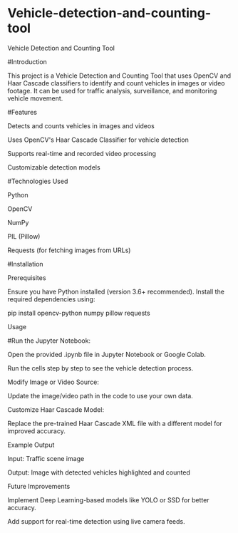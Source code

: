 # Vehicle-detection-and-counting-tool
Vehicle Detection and Counting Tool

#Introduction

This project is a Vehicle Detection and Counting Tool that uses OpenCV and Haar Cascade classifiers to identify and count vehicles in images or video footage. It can be used for traffic analysis, surveillance, and monitoring vehicle movement.

#Features

Detects and counts vehicles in images and videos

Uses OpenCV's Haar Cascade Classifier for vehicle detection

Supports real-time and recorded video processing

Customizable detection models

#Technologies Used

Python

OpenCV

NumPy

PIL (Pillow)

Requests (for fetching images from URLs)

#Installation

Prerequisites

Ensure you have Python installed (version 3.6+ recommended). Install the required dependencies using:

pip install opencv-python numpy pillow requests

Usage

#Run the Jupyter Notebook:

Open the provided .ipynb file in Jupyter Notebook or Google Colab.

Run the cells step by step to see the vehicle detection process.

Modify Image or Video Source:

Update the image/video path in the code to use your own data.

Customize Haar Cascade Model:

Replace the pre-trained Haar Cascade XML file with a different model for improved accuracy.

Example Output

Input: Traffic scene image

Output: Image with detected vehicles highlighted and counted

Future Improvements

Implement Deep Learning-based models like YOLO or SSD for better accuracy.

Add support for real-time detection using live camera feeds.
